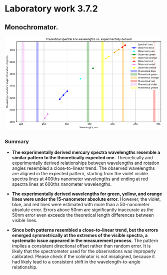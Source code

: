 # Laboratory work 3.7.2

## Monochromator.

![lab_3_7_2_linechart.png](lab_3_7_2_linechart.png)

### Summary
* **The experimentally derived mercury spectra wavelengths resemble a similar pattern to the theoretically expected one.** Theoretically and experimentally derived relationships between wavelengths and rotation angles resembled a close-to-linear trend. The observed wavelengths are aligned in the expected pattern, starting from the violet visible spectra lines at 400ths nanometer wavelengths and ending at red spectra lines at 600ths nanometer wavelengths.

* **The experimentally derived wavelengths for green, yellow, and orange lines were under the 15-nanometer absolute error.** However, the violet, blue, and red lines were estimated with more than a 50-nanometer absolute error. Errors above 50nm are significantly inaccurate as the 50nm error even exceeds the theoretical length differences between visible lines.

* **Since both patterns resembled a close-to-linear trend, but the errors emerged symmetrically at the extremes of the visible spectra, a systematic issue appeared in the measurement process.** The pattern implies a consistent directional offset rather than random error. It is likely that the spectrometer used for the observations was improperly calibrated. Please check if the colimator is not misaligned, because it had likely lead to a consistent shift in the wavelength-to-angle relationship.
